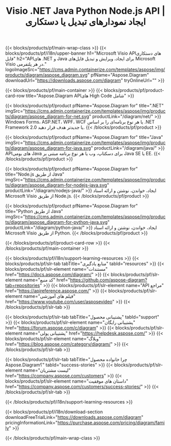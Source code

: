 ﻿---
title: Visio .NET Java Python Node.js API | ایجاد نمودارهای تبدیل یا دستکاری 
weight: 10
url: /fa/family
description: کتابخانه Diagram برای ایجاد ویرایش باز چاپ و تبدیل Visio فایل در .NET Java و Mono بدون نصب Microsoft Visio
---
{{< blocks/products/pf/main-wrap-class >}}
{{< blocks/products/pf/i18n/upper-banner h1="Microsoft Visio APIهای دستکاری فایل" h2="APIهای .NET و Java برای ایجاد، ویرایش و تبدیل فایل‌های Microsoft Visio در هر پلتفرمی." logoImageSrc="https://cms.admin.containerize.com/templates/aspose/img/products/diagram/aspose_diagram.svg" pfName="Aspose.Diagram" downloadUrl="https://downloads.aspose.com/diagram" tryOnlineUrl="" >}}

{{< blocks/products/pf/main-container >}}
{{< blocks/products/pf/product-card-row title="Aspose.Diagram APIهای High Code شامل" >}}

{{< blocks/products/pf/product pfName="Aspose.Diagram for" title=".NET" imgSrc="https://cms.admin.containerize.com/templates/aspose/img/products/diagram/aspose_diagram-for-net.svg" productLink="/diagram/net/" >}}
Windows Forms، ASP.NET، WPF، WCF یا هر نوع برنامه‌ای را بر اساس .NET Framework 2.0 یا جدیدتر هدف قرار دهید.
{{< /blocks/products/pf/product >}}

{{< blocks/products/pf/product pfName="Aspose.Diagram for" title="Java" imgSrc="https://cms.admin.containerize.com/templates/aspose/img/products/diagram/aspose_diagram-for-java.svg" productLink="/diagram/java/" >}}
APIهای بومی Java برای دسکتاپ، وب یا هر نوع برنامه مبتنی بر Java SE یا EE.
{{< /blocks/products/pf/product >}}

{{< blocks/products/pf/product pfName="Aspose.Diagram for" title="Node.js از طریق Java" imgSrc="https://cms.admin.containerize.com/templates/aspose/img/products/diagram/aspose_diagram-for-nodejs-java.svg" productLink="/diagram/nodejs-java/" >}}
ایجاد، خواندن، نوشتن و ارائه اسناد Microsoft Visio از طریق Node.js.
{{< /blocks/products/pf/product >}}

{{< blocks/products/pf/product pfName="Aspose.Diagram for" title="Python از طریق Java" imgSrc="https://cms.admin.containerize.com/templates/aspose/img/products/diagram/aspose_diagram-for-python-java.svg" productLink="/diagram/python-java/" >}}
ایجاد، خواندن، نوشتن و ارائه اسناد Microsoft Visio از طریق Python.
{{< /blocks/products/pf/product >}}

{{< /blocks/products/pf/product-card-row >}}
{{< /blocks/products/pf/main-container >}}

{{< blocks/products/pf/i18n/support-learning-resources >}}
{{< blocks/products/pf/slr-tab tabTitle="منابع یادگیری" tabId="resources" >}}
{{< blocks/products/pf/slr-element name="مستندات" href="https://docs.aspose.com/diagram/" >}}
{{< blocks/products/pf/slr-element name="کد منبع" href="https://github.com/aspose-diagram?tab=repositories" >}}
{{< blocks/products/pf/slr-element name="API مراجع" href="https://apireference.aspose.com/" >}}
{{< blocks/products/pf/slr-element name="فیلم های آموزشی" href="https://www.youtube.com/user/asposevideo" >}}
{{< /blocks/products/pf/slr-tab >}}

{{< blocks/products/pf/slr-tab tabTitle="پشتیبانی محصول" tabId="support" >}}
{{< blocks/products/pf/slr-element name="پشتیبانی رایگان" href="https://forum.aspose.com/c/diagram" >}}
{{< blocks/products/pf/slr-element name="پشتیبانی پولی" href="https://helpdesk.aspose.com/" >}}
{{< blocks/products/pf/slr-element name="وبلاگ" href="https://blog.aspose.com/category/diagram/" >}}
{{< /blocks/products/pf/slr-tab >}}

{{< blocks/products/pf/slr-tab tabTitle="چرا خانواده محصول Aspose.Diagram؟" tabId="success-stories" >}}
{{< blocks/products/pf/slr-element name="لیست مشتریان" href="https://company.aspose.com/customers" >}}
{{< blocks/products/pf/slr-element name="داستان های موفقیت" href="https://company.aspose.com/customers/success-stories/" >}}
{{< /blocks/products/pf/slr-tab >}}

{{< /blocks/products/pf/i18n/support-learning-resources >}}

{{< blocks/products/pf/i18n/download-section downloadFreeTrialLink="https://downloads.aspose.com/diagram" pricingInformationLink="https://purchase.aspose.com/pricing/diagram/family" >}}

{{< /blocks/products/pf/main-wrap-class >}}

